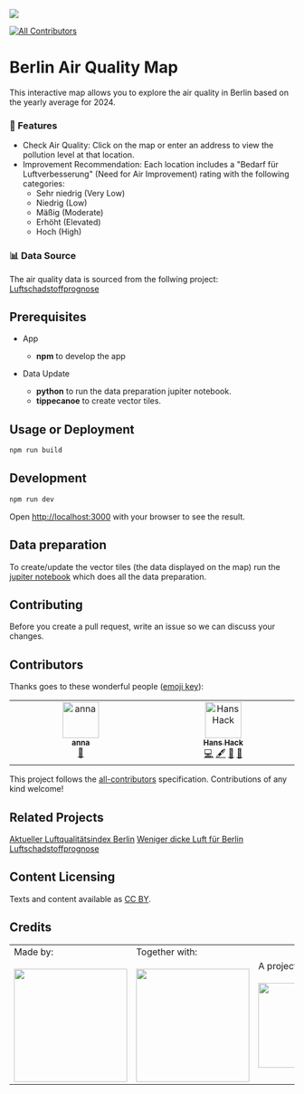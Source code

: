 ![](https://img.shields.io/badge/Built%20with%20%E2%9D%A4%EF%B8%8F-at%20Technologiestiftung%20Berlin-blue)

<!-- ALL-CONTRIBUTORS-BADGE:START - Do not remove or modify this section -->
[![All Contributors](https://img.shields.io/badge/all_contributors-2-orange.svg?style=flat-square)](#contributors-)
<!-- ALL-CONTRIBUTORS-BADGE:END -->

# Berlin Air Quality Map

This interactive map allows you to explore the air quality in Berlin based on the yearly average for 2024.

### 🚀 Features

- Check Air Quality: Click on the map or enter an address to view the pollution level at that location.
- Improvement Recommendation: Each location includes a "Bedarf für Luftverbesserung" (Need for Air Improvement) rating with the following categories:
  - Sehr niedrig (Very Low)
  - Niedrig (Low)
  - Mäßig (Moderate)
  - Erhöht (Elevated)
  - Hoch (High)

### 📊 Data Source

The air quality data is sourced from the follwing project: [Luftschadstoffprognose](https://www.berlin.de/weniger-dicke-luft/projekte-und-massnahmen/luftschadstoffprognose/)

## Prerequisites

- App

  - **npm** to develop the app

- Data Update

  - **python** to run the data preparation jupiter notebook.
  - **tippecanoe** to create vector tiles.

## Usage or Deployment

```bash
npm run build
```

## Development

```bash
npm run dev
```

Open [http://localhost:3000](http://localhost:3000) with your browser to see the result.

## Data preparation

To create/update the vector tiles (the data displayed on the map) run the [jupiter notebook](./data-preparation/create_grid.ipynb) which does all the data preparation.

## Contributing

Before you create a pull request, write an issue so we can discuss your changes.

## Contributors

Thanks goes to these wonderful people ([emoji key](https://allcontributors.org/docs/en/emoji-key)):

<!-- ALL-CONTRIBUTORS-LIST:START - Do not remove or modify this section -->
<!-- prettier-ignore-start -->
<!-- markdownlint-disable -->
<table>
  <tbody>
    <tr>
      <td align="center" valign="top" width="14.28%"><a href="https://fhp.incom.org/profile/9200/projects"><img src="https://avatars.githubusercontent.com/u/46717848?v=4?s=64" width="64px;" alt="anna"/><br /><sub><b>anna</b></sub></a><br /><a href="#design-annameide" title="Design">🎨</a></td>
      <td align="center" valign="top" width="14.28%"><a href="https://hanshack.com/"><img src="https://avatars.githubusercontent.com/u/8025164?v=4?s=64" width="64px;" alt="Hans Hack"/><br /><sub><b>Hans Hack</b></sub></a><br /><a href="https://github.com/technologiestiftung/odis-luftqualitaet/commits?author=hanshack" title="Code">💻</a> <a href="#content-hanshack" title="Content">🖋</a> <a href="#data-hanshack" title="Data">🔣</a> <a href="#projectManagement-hanshack" title="Project Management">📆</a></td>
    </tr>
  </tbody>
</table>

<!-- markdownlint-restore -->
<!-- prettier-ignore-end -->

<!-- ALL-CONTRIBUTORS-LIST:END -->

This project follows the [all-contributors](https://github.com/all-contributors/all-contributors) specification. Contributions of any kind welcome!

## Related Projects

[Aktueller Luftqualitätsindex Berlin](https://luftdaten.berlin.de/lqi)
[Weniger dicke Luft für Berlin](https://www.berlin.de/weniger-dicke-luft/)
[Luftschadstoffprognose](https://www.berlin.de/weniger-dicke-luft/projekte-und-massnahmen/luftschadstoffprognose/)

## Content Licensing

Texts and content available as [CC BY](https://creativecommons.org/licenses/by/3.0/de/).

## Credits

<table>
  <tr>
    <td>
      Made by: <a href="https://odis-berlin.de">
        <br />
        <br />
        <img width="200" src="https://logos.citylab-berlin.org/logo-odis-berlin.svg" />
      </a>
    </td>
    <td>
      Together with: <a href="https://citylab-berlin.org/en/start/">
        <br />
        <br />
        <img width="200" src="https://logos.citylab-berlin.org/logo-citylab-berlin.svg" />
      </a>
    </td>
    <td>
      A project by: <a href="https://www.technologiestiftung-berlin.de/en/">
        <br />
        <br />
        <img width="150" src="https://logos.citylab-berlin.org/logo-technologiestiftung-berlin-en.svg" />
      </a>
    </td>
    <td>
      Supported by <a href="https://www.berlin.de/rbmskzl/">
        <br />
        <br />
        <img width="80" src="https://citylab-berlin.org/wp-content/uploads/2021/12/B_RBmin_Skzl_Logo_DE_V_PT_RGB-300x200.png" />
      </a>
    </td>
  </tr>
</table>
